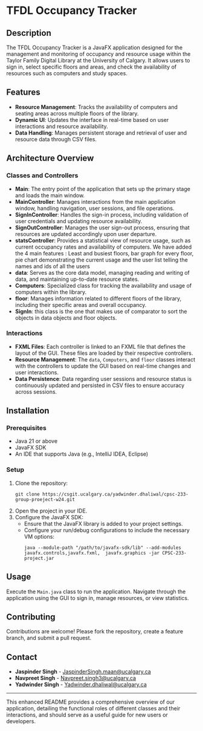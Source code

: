 
# TFDL Occupancy Tracker

## Description
The TFDL Occupancy Tracker is a JavaFX application designed for the management and monitoring of occupancy and resource usage within the Taylor Family Digital Library at the University of Calgary. It allows users to sign in, select specific floors and areas, and check the availability of resources such as computers and study spaces.

## Features
- **Resource Management**: Tracks the availability of computers and seating areas across multiple floors of the library.
- **Dynamic UI**: Updates the interface in real-time based on user interactions and resource availability.
- **Data Handling**: Manages persistent storage and retrieval of user and resource data through CSV files.

## Architecture Overview

### Classes and Controllers
- **Main**: The entry point of the application that sets up the primary stage and loads the main window.
- **MainController**: Manages interactions from the main application window, handling navigation, user sessions, and file operations.
- **SignInController**: Handles the sign-in process, including validation of user credentials and updating resource availability.
- **SignOutController**: Manages the user sign-out process, ensuring that resources are updated accordingly upon user departure.
- **statsController**: Provides a statistical view of resource usage, such as current occupancy rates and availability of computers. We have added the 4 main features : Least and busiest floors, bar graph for every floor, pie chart demonstrating the current usage and the user list telling the names and ids of all the users
- **data**: Serves as the core data model, managing reading and writing of data, and maintaining up-to-date resource states.
- **Computers**: Specialized class for tracking the availability and usage of computers within the library.
- **floor**: Manages information related to different floors of the library, including their specific areas and overall occupancy.
- **SignIn**: this class is the one that makes use of comparator to sort the objects in data objects and floor objects.
### Interactions
- **FXML Files**: Each controller is linked to an FXML file that defines the layout of the GUI. These files are loaded by their respective controllers.
- **Resource Management**: The `data`, `Computers`, and `floor` classes interact with the controllers to update the GUI based on real-time changes and user interactions.
- **Data Persistence**: Data regarding user sessions and resource status is continuously updated and persisted in CSV files to ensure accuracy across sessions.

## Installation

### Prerequisites
- Java 21 or above
- JavaFX SDK
- An IDE that supports Java (e.g., IntelliJ IDEA, Eclipse)

### Setup
1. Clone the repository:
   ```
   git clone https://csgit.ucalgary.ca/yadwinder.dhaliwal/cpsc-233-group-proeject-w24.git
   ```
2. Open the project in your IDE.
3. Configure the JavaFX SDK:
    - Ensure that the JavaFX library is added to your project settings.
    - Configure your run/debug configurations to include the necessary VM options:
      ```
      java --module-path "/path/to/javafx-sdk/lib" --add-modules javafx.controls,javafx.fxml,  javafx.graphics -jar CPSC-233-project.jar
      ```

## Usage
Execute the `Main.java` class to run the application. Navigate through the application using the GUI to sign in, manage resources, or view statistics.

## Contributing
Contributions are welcome! Please fork the repository, create a feature branch, and submit a pull request.


## Contact
- **Jaspinder Singh** - JaspinderSingh.maan@ucalgary.ca
- **Navpreet Singh** - Navpreet.singh3@ucalgary.ca
- **Yadwinder Singh** - Yadwinder.dhaliwal@ucalgary.ca

---

This enhanced README provides a comprehensive overview of our application, detailing the functional roles of different classes and their interactions, and should serve as a useful guide for new users or developers.
